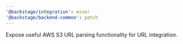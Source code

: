 ```yaml
---
'@backstage/integration': minor
'@backstage/backend-common': patch
---
```


Expose useful AWS S3 URL parsing functionality for URL integration.
